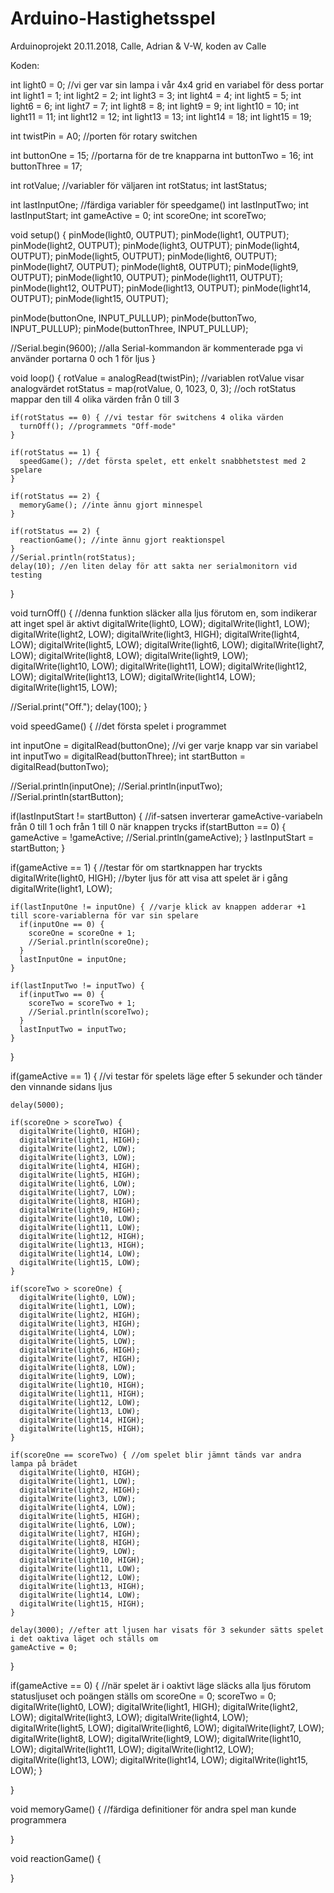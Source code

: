 # Arduino-Hastighetsspel
Arduinoprojekt 20.11.2018, Calle, Adrian &amp; V-W, koden av Calle


Koden:

int light0 = 0; //vi ger var sin lampa i vår 4x4 grid en variabel för dess portar
int light1 = 1;
int light2 = 2;
int light3 = 3;
int light4 = 4;
int light5 = 5;
int light6 = 6;
int light7 = 7;
int light8 = 8;
int light9 = 9;
int light10 = 10;
int light11 = 11;
int light12 = 12;
int light13 = 13;
int light14 = 18;
int light15 = 19;

int twistPin = A0; //porten för rotary switchen

int buttonOne = 15; //portarna för de tre knapparna
int buttonTwo = 16;
int buttonThree = 17;

int rotValue; //variabler för väljaren
int rotStatus;
int lastStatus;

int lastInputOne; //färdiga variabler för speedgame()
int lastInputTwo;
int lastInputStart;
int gameActive = 0;
int scoreOne;
int scoreTwo;


void setup() {
  pinMode(light0, OUTPUT);
  pinMode(light1, OUTPUT);
  pinMode(light2, OUTPUT);
  pinMode(light3, OUTPUT);
  pinMode(light4, OUTPUT);
  pinMode(light5, OUTPUT);
  pinMode(light6, OUTPUT);
  pinMode(light7, OUTPUT);
  pinMode(light8, OUTPUT);
  pinMode(light9, OUTPUT);
  pinMode(light10, OUTPUT);
  pinMode(light11, OUTPUT);
  pinMode(light12, OUTPUT);
  pinMode(light13, OUTPUT);
  pinMode(light14, OUTPUT);
  pinMode(light15, OUTPUT);

  pinMode(buttonOne, INPUT_PULLUP);
  pinMode(buttonTwo, INPUT_PULLUP);
  pinMode(buttonThree, INPUT_PULLUP);

  //Serial.begin(9600); //alla Serial-kommandon är kommenterade pga vi använder portarna 0 och 1 för ljus
}

void loop() {
  rotValue = analogRead(twistPin); //variablen rotValue visar analogvärdet
  rotStatus = map(rotValue, 0, 1023, 0, 3); //och rotStatus mappar den till 4 olika värden från 0 till 3
    
    if(rotStatus == 0) { //vi testar för switchens 4 olika värden
      turnOff(); //programmets "Off-mode"
    }
    
    if(rotStatus == 1) {
      speedGame(); //det första spelet, ett enkelt snabbhetstest med 2 spelare
    }

    if(rotStatus == 2) {
      memoryGame(); //inte ännu gjort minnespel
    }

    if(rotStatus == 2) {
      reactionGame(); //inte ännu gjort reaktionspel
    }
    //Serial.println(rotStatus);
    delay(10); //en liten delay för att sakta ner serialmonitorn vid testing
  }

void turnOff() { //denna funktion släcker alla ljus förutom en, som indikerar att inget spel är aktivt
  digitalWrite(light0, LOW);
  digitalWrite(light1, LOW);
  digitalWrite(light2, LOW);
  digitalWrite(light3, HIGH);
  digitalWrite(light4, LOW);
  digitalWrite(light5, LOW);
  digitalWrite(light6, LOW);
  digitalWrite(light7, LOW);
  digitalWrite(light8, LOW);
  digitalWrite(light9, LOW);
  digitalWrite(light10, LOW);
  digitalWrite(light11, LOW);
  digitalWrite(light12, LOW);
  digitalWrite(light13, LOW);
  digitalWrite(light14, LOW);
  digitalWrite(light15, LOW);

  //Serial.print("Off.");
  delay(100);
}

void speedGame() { //det första spelet i programmet
  
  int inputOne = digitalRead(buttonOne); //vi ger varje knapp var sin variabel
  int inputTwo = digitalRead(buttonThree);
  int startButton = digitalRead(buttonTwo);

  //Serial.println(inputOne);
  //Serial.println(inputTwo);
  //Serial.println(startButton);

  if(lastInputStart != startButton) { //if-satsen inverterar gameActive-variabeln från 0 till 1 och från 1 till 0 när knappen trycks
      if(startButton == 0) {
        gameActive = !gameActive;
        //Serial.println(gameActive);
      }
    lastInputStart = startButton;
  }

  if(gameActive == 1) { //testar för om startknappen har tryckts
    digitalWrite(light0, HIGH); //byter ljus för att visa att spelet är i gång
    digitalWrite(light1, LOW);
    
    if(lastInputOne != inputOne) { //varje klick av knappen adderar +1 till score-variablerna för var sin spelare
      if(inputOne == 0) {
        scoreOne = scoreOne + 1;
        //Serial.println(scoreOne);
      }
      lastInputOne = inputOne;
    }

    if(lastInputTwo != inputTwo) {
      if(inputTwo == 0) {
        scoreTwo = scoreTwo + 1;
        //Serial.println(scoreTwo);
      }
      lastInputTwo = inputTwo;
    }
  }

  if(gameActive == 1) { //vi testar för spelets läge efter 5 sekunder och tänder den vinnande sidans ljus
    
    delay(5000);
    
    if(scoreOne > scoreTwo) {
      digitalWrite(light0, HIGH);
      digitalWrite(light1, HIGH);
      digitalWrite(light2, LOW);
      digitalWrite(light3, LOW);
      digitalWrite(light4, HIGH);
      digitalWrite(light5, HIGH);
      digitalWrite(light6, LOW);
      digitalWrite(light7, LOW);
      digitalWrite(light8, HIGH);
      digitalWrite(light9, HIGH);
      digitalWrite(light10, LOW);
      digitalWrite(light11, LOW);
      digitalWrite(light12, HIGH);
      digitalWrite(light13, HIGH);
      digitalWrite(light14, LOW);
      digitalWrite(light15, LOW);
    }
    
    if(scoreTwo > scoreOne) {
      digitalWrite(light0, LOW);
      digitalWrite(light1, LOW);
      digitalWrite(light2, HIGH);
      digitalWrite(light3, HIGH);
      digitalWrite(light4, LOW);
      digitalWrite(light5, LOW);
      digitalWrite(light6, HIGH);
      digitalWrite(light7, HIGH);
      digitalWrite(light8, LOW);
      digitalWrite(light9, LOW);
      digitalWrite(light10, HIGH);
      digitalWrite(light11, HIGH);
      digitalWrite(light12, LOW);
      digitalWrite(light13, LOW);
      digitalWrite(light14, HIGH);
      digitalWrite(light15, HIGH);
    }
    
    if(scoreOne == scoreTwo) { //om spelet blir jämnt tänds var andra lampa på brädet
      digitalWrite(light0, HIGH);
      digitalWrite(light1, LOW);
      digitalWrite(light2, HIGH);
      digitalWrite(light3, LOW);
      digitalWrite(light4, LOW);
      digitalWrite(light5, HIGH);
      digitalWrite(light6, LOW);
      digitalWrite(light7, HIGH);
      digitalWrite(light8, HIGH);
      digitalWrite(light9, LOW);
      digitalWrite(light10, HIGH);
      digitalWrite(light11, LOW);
      digitalWrite(light12, LOW);
      digitalWrite(light13, HIGH);
      digitalWrite(light14, LOW);
      digitalWrite(light15, HIGH);
    }
    
    delay(3000); //efter att ljusen har visats för 3 sekunder sätts spelet i det oaktiva läget och ställs om
    gameActive = 0;
  }

  if(gameActive == 0) { //när spelet är i oaktivt läge släcks alla ljus förutom statusljuset och poängen ställs om
    scoreOne = 0;
    scoreTwo = 0;
    digitalWrite(light0, LOW);
    digitalWrite(light1, HIGH);
    digitalWrite(light2, LOW);
    digitalWrite(light3, LOW);
    digitalWrite(light4, LOW);
    digitalWrite(light5, LOW);
    digitalWrite(light6, LOW);
    digitalWrite(light7, LOW);
    digitalWrite(light8, LOW);
    digitalWrite(light9, LOW);
    digitalWrite(light10, LOW);
    digitalWrite(light11, LOW);
    digitalWrite(light12, LOW);
    digitalWrite(light13, LOW);
    digitalWrite(light14, LOW);
    digitalWrite(light15, LOW);
  }

}

void memoryGame() { //färdiga definitioner för andra spel man kunde programmera
  
}

void reactionGame() {
  
}
